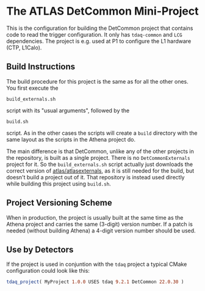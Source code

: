 The ATLAS DetCommon Mini-Project
===================================

This is the configuration for building the DetCommon project that contains
code to read the trigger configuration. It only has `tdaq-common` and `LCG`
dependencies. The project is e.g. used at P1 to configure the L1 hardware (CTP, L1Calo).

Build Instructions
------------------

The build procedure for this project is the same as for all the other ones.
You first execute the

    build_externals.sh

script with its "usual arguments", followed by the

    build.sh

script. As in the other cases the scripts will create a `build` directory
with the same layout as the scripts in the Athena project do.

The main difference is that DetCommon, unlike any of the other projects
in the repository, is built as a single project. There is no
`DetCommonExternals` project for it. So the `build_externals.sh` script
actually just downloads the correct version of
[atlas/atlasexternals](https://gitlab.cern.ch/atlas/atlasexternals), as it is
still needed for the build, but doesn't build a project out of it. That
repository is instead used directly while building this project using
`build.sh`.

Project Versioning Scheme
-------------------------

When in production, the project is usually built at the same time as the
Athena project and carries the same (3-digit) version number. If a patch
is needed (without building Athena) a 4-digit version number should be used.

Use by Detectors
----------------
If the project is used in conjuntion with the `tdaq` project a typical 
CMake configuration could look like this:
```cmake
tdaq_project( MyProject 1.0.0 USES tdaq 9.2.1 DetCommon 22.0.30 )
```
